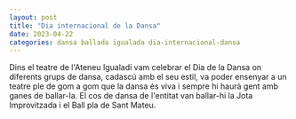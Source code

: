 ```yaml
---
layout: post
title: "Dia internacional de la Dansa"
date: 2023-04-22
categories: dansa ballada igualada dia-internacional-dansa
---
```


Dins el teatre de l'Ateneu Igualadí vam celebrar el Dia de la Dansa on diferents grups de dansa, cadascú amb el seu estil, va poder ensenyar a un teatre ple de gom a gom que la dansa és viva i sempre hi haurà gent amb ganes de ballar-la. El cos de dansa de l'entitat van ballar-hi la Jota Improvitzada i el Ball pla de Sant Mateu. 
